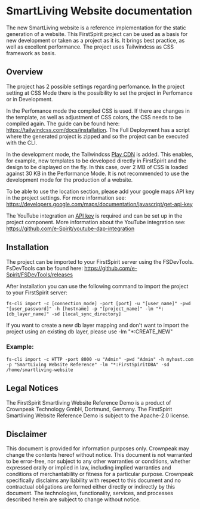 # SmartLiving Website documentation
The new SmartLiving website is a reference implementation for the static generation of a website. This FirstSpirit project can be used as a basis for new development or taken as a project as it is.
It brings best practice, as well as excellent performance. The project uses Tailwindcss as CSS framework as basis. 

## Overview
The project has 2 possible settings regarding perfomance.
In the project setting at CSS Mode there is the possibility to set the project in Perfomance or in Development.

In the Perfomance mode the compiled CSS is used. If there are changes in the template, as well as adjustment of CSS colors, the CSS needs to be compiled again. The guide can be found here: https://tailwindcss.com/docs/installation. The Full Deployment has a script where the generated project is zipped and so the project can be executed with the CLI.

In the development mode, the Tailwindcss [Play CDN](https://tailwindcss.com/docs/installation/play-cdn) is added. This enables, for example, new templates to be developed directly in FirstSpirit and the design to be displayed on the fly. In this case, over 2 MB of CSS is loaded against 30 KB in the Performance Mode. It is not recommended to use the development mode for the production of a website.

To be able to use the location section, please add your google maps API key in the project settings. For more information see: https://developers.google.com/maps/documentation/javascript/get-api-key

The YouTube integration an [API key](https://developers.google.com/youtube/v3/getting-started) is required and can be set up in the project component. More information about the YouTube integration see: https://github.com/e-Spirit/youtube-dap-integration

## Installation
The project can be imported to your FirstSpirit server using the FSDevTools. FsDevTools can be found here: https://github.com/e-Spirit/FSDevTools/releases

After installation you can use the following command to import the project to your FirstSpirit server:
```
fs-cli import -c [connection_mode] -port [port] -u "[user_name]" -pwd "[user_password]" -h [hostname] -p "[project_name]" -lm "*:[db_layer_name]" -sd [local_sync_directory]
```
If you want to create a new db layer mapping and don't want to import the project using an existing db layer, please use -lm "*:CREATE_NEW"

### Example:
```
fs-cli import -c HTTP -port 8000 -u "Admin" -pwd "Admin" -h myhost.com -p "SmartLiving Website Reference" -lm "*:FirstSpiritDBA" -sd /home/smartliving-website
```

## Legal Notices
The FirstSpirit Smartliving Website Reference Demo is a product of Crownpeak Technology GmbH, Dortmund, Germany. The FirstSpirit Smartliving Website Reference Demo is subject to the Apache-2.0 license.

## Disclaimer
This document is provided for information purposes only. Crownpeak may change the contents hereof without notice. This document is not warranted to be error-free, nor subject to any other warranties or conditions, whether expressed orally or implied in law, including implied warranties and conditions of merchantability or fitness for a particular purpose. Crownpeak specifically disclaims any liability with respect to this document and no contractual obligations are formed either directly or indirectly by this document. The technologies, functionality, services, and processes described herein are subject to change without notice.